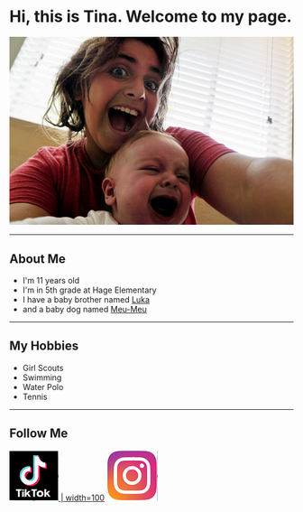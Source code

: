 # Hi, this is Tina. Welcome to my page.

![](images/Tina2.PNG)

*****

## About Me
- I'm 11 years old
- I'm in 5th grade at Hage Elementary
- I have a baby brother named [Luka](images/Tina.PNG)
- and a baby dog named [Meu-Meu](images/meumeu.PNG)

*****

## My Hobbies
- Girl Scouts
- Swimming
- Water Polo
- Tennis

*****

## Follow Me
[![](images/tiktok.PNG) | width=100](https://www.tiktok.com/@blahblah)
[![](images/instagram.PNG)](https://www.instagram.com/tina.davitiani/)
